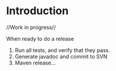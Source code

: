 # Introduction #

//Work in progress//


When ready to do a release
  1. Run all tests, and verify that they pass.
  1. Generate javadoc and commit to SVN
  1. Maven release...